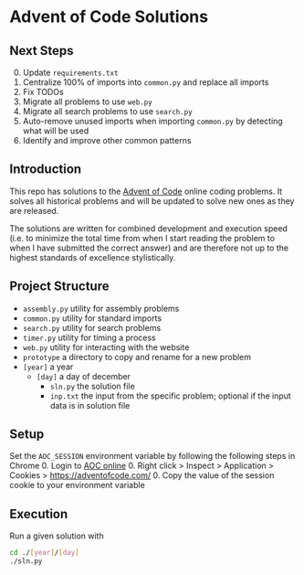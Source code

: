 # Advent of Code Solutions
## Next Steps
0. Update `requirements.txt`
0. Centralize 100% of imports into `common.py` and replace all imports
0. Fix TODOs
0. Migrate all problems to use `web.py`
0. Migrate all search problems to use `search.py`
0. Auto-remove unused imports when importing `common.py` by detecting what will be used 
0. Identify and improve other common patterns


## Introduction
This repo has solutions to the [Advent of Code](https://adventofcode.com/) 
online coding problems. It solves all historical problems and will be updated 
to solve new ones as they are released.

The solutions are written for combined development and execution speed (i.e. 
to minimize the total time from when I start reading the problem to when I have 
submitted the correct answer) and are therefore not up to the highest standards 
of excellence stylistically.


## Project Structure
- `assembly.py` utility for assembly problems
- `common.py` utility for standard imports
- `search.py` utility for search problems
- `timer.py` utility for timing a process
- `web.py` utility for interacting with the website
- `prototype` a directory to copy and rename for a new problem
- `[year]` a year
  - `[day]` a day of december
    - `sln.py` the solution file
    - `inp.txt` the input from the specific problem; optional if the input data is in solution file


## Setup
Set the `AOC_SESSION` environment variable by following the following steps in Chrome
0. Login to [AOC online](https://adventofcode.com/)
0. Right click > Inspect > Application > Cookies > https://adventofcode.com/
0. Copy the value of the session cookie to your environment variable


## Execution
Run a given solution with
```bash
cd ./[year]/[day]
./sln.py
```
